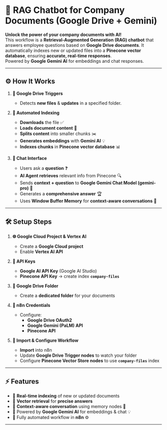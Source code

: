 # 🤖 RAG Chatbot for Company Documents (Google Drive + Gemini)

**Unlock the power of your company documents with AI!**  
This workflow is a **Retrieval-Augmented Generation (RAG) chatbot** that answers employee questions based on **Google Drive documents**. It automatically indexes new or updated files into a **Pinecone vector database**, ensuring **accurate, real-time responses**.  
Powered by **Google Gemini AI** for embeddings and chat responses.  

---

## ⚙️ How It Works

1. **📂 Google Drive Triggers**  
   - Detects **new files** & **updates** in a specified folder.  

2. **📝 Automated Indexing**  
   - **Downloads** the file ✅  
   - **Loads document content** 📄  
   - **Splits content** into smaller chunks ✂️  
   - **Generates embeddings** with **Gemini AI** 💡  
   - **Indexes chunks** in **Pinecone vector database** 📊  

3. **💬 Chat Interface**  
   - Users ask a **question** ❓  
   - **AI Agent retrieves** relevant info from Pinecone 🔍  
   - Sends **context + question** to **Google Gemini Chat Model (gemini-pro)** 🤖  
   - Generates a **comprehensive answer** 🏆  
   - Uses **Window Buffer Memory** for **context-aware conversations** 🧠  

---

## 🛠️ Setup Steps

1. **🌐 Google Cloud Project & Vertex AI**  
   - Create a **Google Cloud project**  
   - Enable **Vertex AI API**  

2. **🔑 API Keys**  
   - **Google AI API Key** (Google AI Studio)  
   - **Pinecone API Key** → create index **`company-files`**  

3. **📁 Google Drive Folder**  
   - Create a **dedicated folder** for your documents  

4. **🔧 n8n Credentials**  
   - Configure:  
     - **Google Drive OAuth2**  
     - **Google Gemini (PaLM) API**  
     - **Pinecone API**  

5. **🚀 Import & Configure Workflow**  
   - **Import** into n8n  
   - Update **Google Drive Trigger nodes** to watch your folder  
   - Configure **Pinecone Vector Store nodes** to use **`company-files`** index  

---

## ⚡ Features

- 🔹 **Real-time indexing** of new or updated documents  
- 🔹 **Vector retrieval** for **precise answers**  
- 🔹 **Context-aware conversation** using memory nodes 🧠  
- 🔹 Powered by **Google Gemini AI** for embeddings & chat 💡  
- 🔹 Fully automated workflow in **n8n** ⚙️  

---

 

